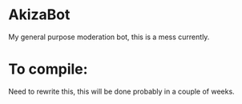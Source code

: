 # AkizaBot
My general purpose moderation bot, this is a mess currently.


# To compile:
Need to rewrite this, this will be done probably in a couple of weeks.
